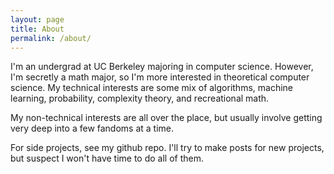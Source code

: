 ```yaml
---
layout: page
title: About
permalink: /about/
---
```


I'm an undergrad at UC Berkeley majoring in computer science. However, I'm
secretly a math major, so I'm more interested in theoretical computer
science. My technical interests are some mix of algorithms, machine learning,
probability, complexity theory, and recreational math.

My non-technical interests are all over the place, but usually involve
getting very deep into a few fandoms at a time.

For side projects, see my github repo. I'll try to make posts for new projects,
but suspect I won't have time to do all of them.

